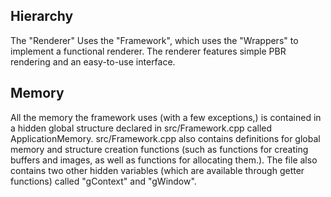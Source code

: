 ## Hierarchy
The "Renderer" Uses the "Framework", which uses the "Wrappers" to implement a functional renderer. The renderer features simple PBR rendering and an easy-to-use interface.

## Memory
 All the memory the framework uses (with a few exceptions,) is contained in a hidden global structure declared in src/Framework.cpp called ApplicationMemory. src/Framework.cpp also contains definitions for global memory and structure creation functions (such as functions for creating buffers and images, as well as functions for allocating them.). The file also contains two other hidden variables (which are available through getter functions) called "gContext" and "gWindow".

